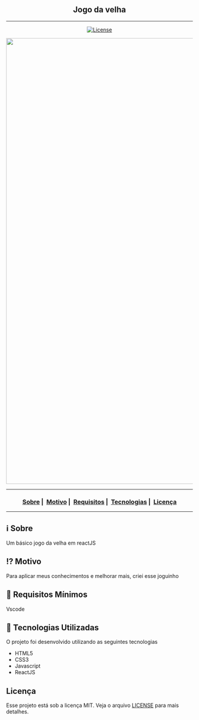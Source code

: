 <h2 align="center">Jogo da velha</h2>

___




<p align="center">
  <a href="LICENSE">
    <img alt="License" src="https://img.shields.io/badge/license-MIT-%23F8952D">
  </a>
</p>

<img src="https://readme-maker.herokuapp.com/uploads/dcc91d6bce1061b6-jogoV.png" width="1200">

___

<h3 align="center">
  <a href="#information_source-sobre">Sobre</a>&nbsp;|&nbsp;
  <a href="#interrobang-motivo">Motivo</a>&nbsp;|&nbsp;
  <a href="#seedling-requisitos-mínimos">Requisitos</a>&nbsp;|&nbsp;
  <a href="#rocket-tecnologias-utilizadas">Tecnologias</a>&nbsp;|&nbsp;
  <a href="#licença">Licença</a>
</h3>

___



## :information_source: Sobre

Um básico jogo da velha em reactJS

## :interrobang: Motivo

Para aplicar meus conhecimentos e melhorar mais, criei esse joguinho 

## :seedling: Requisitos Mínimos

Vscode

## :rocket: Tecnologias Utilizadas 

O projeto foi desenvolvido utilizando as seguintes tecnologias

- HTML5
- CSS3
- Javascript
- ReactJS


## Licença 

Esse projeto está sob a licença MIT. Veja o arquivo [LICENSE](LICENSE) para mais detalhes.
